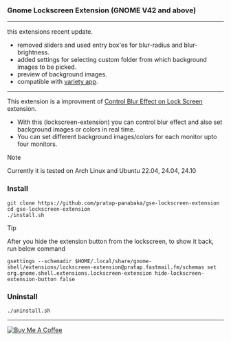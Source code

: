 ### Gnome Lockscreen Extension (GNOME V42 and above)

___

this extensions recent update.
- removed sliders and used entry box'es for blur-radius and blur-brightness.
- added settings for selecting custom folder from which background images to be picked.
- preview of background images.
- compatible with [variety app](https://github.com/varietywalls/variety).

___

This extension is a improvment of [Control Blur Effect on Lock Screen](https://github.com/pratap-panabaka/gse-control-blur-effect-on-lockscreen) extension.
- With this (lockscreen-extension) you can control blur effect and also set background images or colors in real time.
- You can set different background images/colors for each monitor upto four monitors.

> [!NOTE]
> Currently it is tested on Arch Linux and Ubuntu 22.04, 24.04, 24.10

### Install
```
git clone https://github.com/pratap-panabaka/gse-lockscreen-extension
cd gse-lockscreen-extension
./install.sh
```

> [!TIP]
> After you hide the extension button from the lockscreen, to show it back, run below command
>
> ```
> gsettings --schemadir $HOME/.local/share/gnome-shell/extensions/lockscreen-extension@pratap.fastmail.fm/schemas set org.gnome.shell.extensions.lockscreen-extension hide-lockscreen-extension-button false
> ```

### Uninstall
```
./uninstall.sh
```

<hr/>

[![Buy Me A Coffee](https://img.buymeacoffee.com/button-api/?text=Buy%20me%20a%20coffee&emoji=☕&slug=pratap.panabaka&button_colour=FFDD00&font_colour=000000&font_family=Lato&outline_colour=000000&coffee_colour=ffffff)](https://www.buymeacoffee.com/pratap.panabaka)


